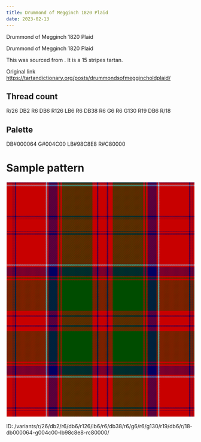 ```yaml
---
title: Drummond of Megginch 1820 Plaid
date: 2023-02-13
---
```

Drummond of Megginch 1820 Plaid

Drummond of Megginch 1820 Plaid

This was sourced from <no value>.  It is a 15 stripes tartan.

Original link https://tartandictionary.org/posts/drummondsofmeggincholdplaid/

## Thread count
R/26 DB2 R6 DB6 R126 LB6 R6 DB38 R6 G6 R6 G130 R19 DB6 R/18

## Palette
DB#000064 G#004C00 LB#98C8E8 R#C80000

# Sample pattern

![Tartan detail](tartan.png "R/26 DB2 R6 DB6 R126 LB6 R6 DB38 R6 G6 R6 G130 R19 DB6 R/18 tartan")

ID: /variants/r/26/db2/r6/db6/r126/lb6/r6/db38/r6/g6/r6/g130/r19/db6/r/18-db000064-g004c00-lb98c8e8-rc80000/